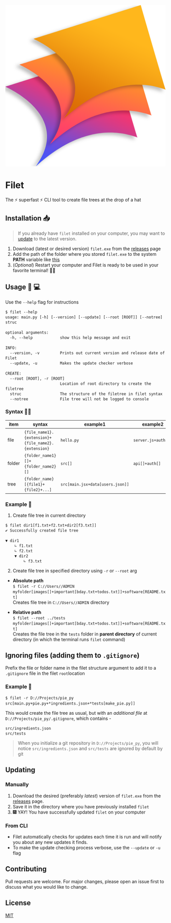<p align="center">
    <img src="./src/img/filet.png">
</p>

# Filet

The ⚡ superfast ⚡ CLI tool to create file trees at the drop of a hat

## Installation 📥

> If you already have `filet` installed on your computer, you may want to [update](#updating) to the latest version.

1. Download (latest or desired version) `filet.exe` from the [releases](https://github.com/gitwikc/filet/releases) page
2. Add the path of the folder where you stored `filet.exe` to the system **PATH** variable like [this](https://stackoverflow.com/questions/44272416/how-to-add-a-folder-to-path-environment-variable-in-windows-10-with-screensho)
3. (_Optional_) Restart your computer and Filet is ready to be used in your favorite terminal! 🥳🎆

## Usage :electric_plug: 💻

Use the `--help` flag for instructions

```
$ filet --help
usage: main.py [-h] [--version] [--update] [--root [ROOT]] [--notree] struc

optional arguments:
  -h, --help            show this help message and exit

INFO:
  --version, -v         Prints out current version and release date of Filet
  --update, -u          Makes the update checker verbose

CREATE:
  --root [ROOT], -r [ROOT]
                        Location of root directory to create the filetree
  struc                 The structure of the filetree in filet syntax
  --notree              File tree will not be logged to console
```

### Syntax 👩‍🏫

| item   | syntax                                              | example1                         | example2            |
| ------ | --------------------------------------------------- | -------------------------------- | ------------------- |
| file   | `{file_name1}.{extension}+{file_name2}.{extension}` | `hello.py`                       | `server.js+auth.js` |
| folder | `{folder_name1}[]+{folder_name2}[]`                 | `src[]`                          | `api[]+auth[]`      |
| tree   | `{folder_name}[{file1}+{file2}+...]`                | `src[main.jsx+data[users.json]]` |                     |

### Example 🥊

1. Create file tree in current directory

```
$ filet dir1[f1.txt+f2.txt+dir2[f3.txt]]
✔ Successfully created file tree

▼ dir1
    ∟ f1.txt
    ∟ f2.txt
    ▼ dir2
        ∟ f3.txt
```

2. Create file tree in specified directory using `-r` or `--root` arg

- **Absolute path**<br />
  `$ filet -r C://Users//ADMIN myfolder[images[]+important[bday.txt+todos.txt]]+software[README.txt]`<br />
  Creates file tree in `C://Users//ADMIN` directory

- **Relative path**<br />
  `$ filet --root ../tests myfolder[images[]+important[bday.txt+todos.txt]]+software[README.txt]`<br />
  Creates the file tree in the `tests` folder in **parent directory** of current directory (in which the terminal runs `filet` command)

## Ignoring files (adding them to `.gitignore`)

Prefix the file or folder name in the filet structure argument to add it to a `.gitignore` file in the filet `root`location

### Example 🥊

`$ filet -r D://Projects/pie_py src[main.py+pie.py+*ingredients.json+*tests[make_pie.py]]`

This would create the file tree as usual, but with an _additional file_ at `D://Projects/pie_py/.gitignore`, which contains -

```
src/ingredients.json
src/tests
```

> When you initialize a git repository in `D://Projects/pie_py`, you will notice `src/ingredients.json` and `src/tests` are ignored by default by git

## Updating

### Manually

1. Download the desired (preferably _latest_) version of `filet.exe` from the [releases](https://github.com/gitwikc/filet/releases) page.
2. Save it in the directory where you have previously installed `filet`
3. 🎆 YAY! You have successfully updated `filet` on your computer

### From CLI

- Filet automatically checks for updates each time it is run and will notify you about any new updates it finds.
- To make the update checking process verbose, use the `--update` or `-u` flag

## Contributing

Pull requests are welcome. For major changes, please open an issue first to discuss what you would like to change.

## License

[MIT](https://choosealicense.com/licenses/mit)
